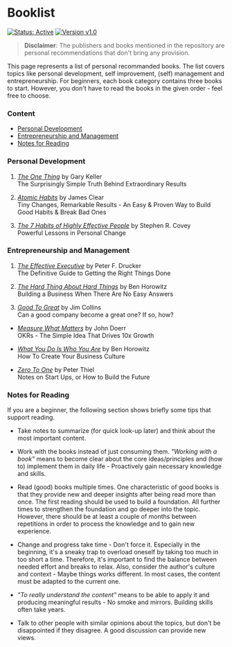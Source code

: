 # Booklist

[![Status: Active](https://img.shields.io/badge/Status-Active-brightgreen)](https://github.com/GhostActive/booklist)
[![Version v1.0](https://img.shields.io/badge/Version-1.0-blue)](https://github.com/GhostActive/booklist)

> **Disclaimer**: The publishers and books mentioned in the repository are personal recommendations that don't bring any provision.

This page represents a list of personal recommanded books. The list covers topics like personal development, self improvement, (self) management and entrepreneurship. For beginners, each book category contains three books to start. However, you don't have to read the books in the given order - feel free to choose.

### Content

- [Personal Development](#personal-development)
- [Entrepreneurship and Management](#entrepreneurship-and-management)
- [Notes for Reading](#notes-for-reading)

### Personal Development

1. [*The One Thing*](https://www.the1thing.com/) by Gary Keller
   <br>
   The Surprisingly Simple Truth Behind Extraordinary Results

2. [*Atomic Habits*](https://jamesclear.com/atomic-habits) by James Clear
   <br>
   Tiny Changes, Remarkable  Results - An Easy & Proven Way to Build Good Habits & Break Bad Ones

3. [*The 7 Habits of Highly Effective People*](https://en.wikipedia.org/wiki/The_7_Habits_of_Highly_Effective_People) by Stephen R. Covey
   <br>
   Powerful Lessons in Personal Change

### Entrepreneurship and Management

1. [*The Effective Executive*](https://www.amazon.com/Effective-Executive-Definitive-Harperbusiness-Essentials/dp/0060833459) by Peter F. Drucker
   <br>
   The Definitive Guide to Getting the Right Things Done

2. [*The Hard Thing About Hard Things*](https://www.amazon.com/Hard-Thing-About-Things-Building/dp/0062273205) by Ben Horowitz
   <br>
   Building a Business When There Are No Easy Answers

3. [*Good To Great*](https://en.wikipedia.org/wiki/Good_to_Great) by Jim Collins
   <br>
   Can a good company become a great one? If so, how?
  
- [*Measure What Matters*](https://www.amazon.com/Measure-What-Matters-Google-Foundation/dp/0525536221) by John Doerr
  <br>
  OKRs - The Simple Idea That Drives 10x Growth

- [*What You Do Is Who You Are*](https://www.amazon.com/What-You-Do-Who-Are/dp/0062871331) by Ben Horowitz
  <br>
  How To Create Your Business Culture

- [*Zero To One*](https://www.amazon.com/Zero-One-Notes-Startups-Future/dp/0804139296) by Peter Thiel
  <br>
  Notes on Start Ups, or How to Build the Future

### Notes for Reading

If you are a beginner, the following section shows briefly some tips that support reading.

- Take notes to summarize (for quick look-up later) and think about the most important content.

- Work with the books instead of just consuming them. *"Working with a book"* means to become clear about the core ideas/principles and (how to) implement them in daily life - Proactively gain necessary knowledge and skills.

- Read (good) books multiple times. One characteristic of good books is that they provide new and deeper insights after being read more than once. The first reading should be used to build a foundation. All further times to strengthen the foundation and go deeper into the topic. However, there should be at least a couple of months between repetitions in order to process the knowledge and to gain new experience.

- Change and progress take time - Don't force it. Especially in the beginning, it's a sneaky trap to overload oneself by taking too much in too short a time. Therefore, it's important to find the balance between needed effort and breaks to relax. Also, consider the author's culture and context - Maybe things works different. In most cases, the content must be adapted to the current one.

- *"To really understand the content"* means to be able to apply it and producing meaningful results - No smoke and mirrors. Building skills often take years.

- Talk to other people with similar opinions about the topics, but don't be disappointed if they disagree. A good discussion can provide new views.
